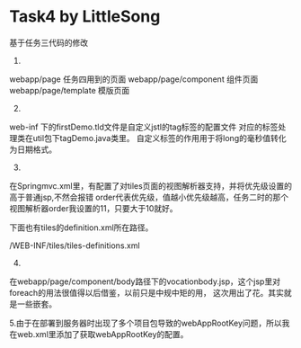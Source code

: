 # Task4   by LittleSong

基于任务三代码的修改

1.
webapp/page           任务四用到的页面
webapp/page/component  组件页面
webapp/page/template   模版页面

2.
web-inf 下的firstDemo.tld文件是自定义jstl的tag标签的配置文件
对应的标签处理类在util包下tagDemo.java类里。
自定义标签的作用用于将long的毫秒值转化为日期格式。


3.
在Springmvc.xml里，有配置了对tiles页面的视图解析器支持，并将优先级设置的高于普通jsp,不然会报错
order代表优先级，值越小优先级越高，任务二时的那个视图解析器order我设置的11，只要大于10就好。

下面也有tiles的definition.xml所在路径。

<bean id="tilesConfigurer" class="org.springframework.web.servlet.view.tiles3.TilesConfigurer">
        <property name="definitions">
            <list>
                <value>/WEB-INF/tiles/tiles-definitions.xml</value>
            </list>
        </property>
    </bean>
    <bean id="viewResolver" class="org.springframework.web.servlet.view.UrlBasedViewResolver">
        <property name="viewClass" value="org.springframework.web.servlet.view.tiles3.TilesView"/>
        <property name="order" value="10"/>
    </bean>

4.
在webapp/page/component/body路径下的vocationbody.jsp，这个jsp里对foreach的用法很值得以后借鉴，以前只是中规中矩的用，
这次用出了花。其实就是一些嵌套。


5.由于在部署到服务器时出现了多个项目包导致的webAppRootKey问题，所以我在web.xml里添加了获取webAppRootKey的配置。
